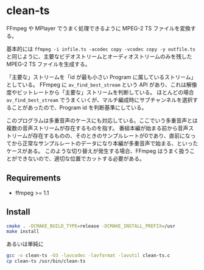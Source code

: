 # clean-ts
FFmpeg や MPlayer でうまく処理できるように MPEG-2 TS ファイルを変換する。

基本的には `ffmpeg -i infile.ts -acodec copy -vcodec copy -y outfile.ts` と同じように、主要なビデオストリームとオーディオストリームのみを残した MPEG-2 TS ファイルを生成する。

「主要な」ストリームを「id が最も小さい Program に属しているストリーム」としている。
FFmpeg に `av_find_best_stream` という API があり、これは解像度やビットレートから「主要な」ストリームを判断している。
ほとんどの場合 `av_find_best_stream` でうまくいくが、マルチ編成時にサブチャンネルを選択することがあったので、Program id を判断基準にしている。

このプログラムは多重音声のケースにも対応している。ここでいう多重音声とは複数の音声ストリームが存在するものを指す。
番組本編が始まる前から音声ストリームが存在するものの、そのときのサンプルレートが0であり、直前になってから正常なサンプルレートのデータになり本編が多重音声で始まる、といったケースがある。
このような切り替えが発生する場合、FFmpeg はうまく扱うことができないので、適切な位置でカットする必要がある。

## Requirements
- ffmpeg >= 1.1

## Install
```sh
cmake . -DCMAKE_BUILD_TYPE=release -DCMAKE_INSTALL_PREFIX=/usr
make install
```

あるいは単純に

```sh
gcc -o clean-ts -O3 -lavcodec -lavformat -lavutil clean-ts.c
cp clean-ts /usr/bin/clean-ts
```
